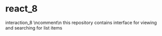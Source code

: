 # react_8
interaction_8 \ncomment\n this repository contains interface for viewing and searching for list items
